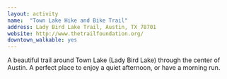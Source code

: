 ```yaml
---
layout: activity
name:  "Town Lake Hike and Bike Trail"
address: Lady Bird Lake Trail, Austin, TX 78701
website: http://www.thetrailfoundation.org/
downtown_walkable: yes
---
```


A beautiful trail around Town Lake (Lady Bird Lake) through the center of Austin. A perfect place to enjoy a quiet afternoon, or have a morning run.
